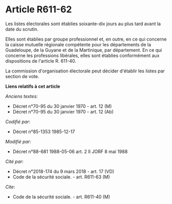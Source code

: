 # Article R611-62

Les listes électorales sont établies soixante-dix jours au plus tard avant la date du scrutin. 

Elles sont établies par groupe professionnel et, en outre, en ce qui concerne la caisse mutuelle régionale compétente pour
les départements de la Guadeloupe, de la Guyane et de la Martinique, par département. En ce qui concerne les professions
libérales, elles sont établies conformément aux dispositions de l'article R. 611-40. 

La commission d'organisation électorale peut décider d'établir les listes par section de vote.

**Liens relatifs à cet article**

_Anciens textes_:

  - Décret n°70-95 du 30 janvier 1970 - art. 12 (M)
  - Décret n°70-95 du 30 janvier 1970 - art. 12 (Ab)

_Codifié par_:

  - Décret n°85-1353 1985-12-17

_Modifié par_:

  - Décret n°88-681 1988-05-06 art. 2 II JORF 8 mai 1988

_Cité par_:

  - Décret n°2018-174 du 9 mars 2018 - art. 17 (VD)
  - Code de la sécurité sociale. - art. R611-63 (M)

_Cite_:

  - Code de la sécurité sociale. - art. R611-40 (M)
